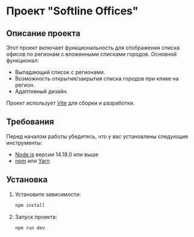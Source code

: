 # Проект "Softline Offices" 

## Описание проекта

Этот проект включает функциональность для отображения списка офисов по регионам с вложенными списками городов. Основной функционал: 
- Выпадающий список с регионами.
- Возможность открытия/закрытия списка городов при клике на регион.
- Адаптивный дизайн.

Проект использует [Vite](https://vitejs.dev/) для сборки и разработки.

## Требования

Перед началом работы убедитесь, что у вас установлены следующие инструменты:

- [Node.js](https://nodejs.org/) версии 14.18.0 или выше
- [npm](https://www.npmjs.com/) или [Yarn](https://yarnpkg.com/)

## Установка

1. Установите зависимости:

   ```bash
   npm install
   ```

2. Запуск проекта:

   ```bash
   npm run dev
   ```
